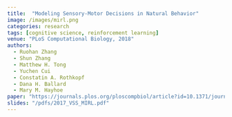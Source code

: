 ```yaml
---
title:  "Modeling Sensory-Motor Decisions in Natural Behavior"
image: /images/mirl.png
categories: research
tags: [cognitive science, reinforcement learning]
venue: "PLoS Computational Biology, 2018"
authors:
  - Ruohan Zhang
  - Shun Zhang
  - Matthew H. Tong
  - Yuchen Cui
  - Constatin A. Rothkopf
  - Dana H. Ballard
  - Mary M. Hayhoe
paper: "https://journals.plos.org/ploscompbiol/article?id=10.1371/journal.pcbi.1006518"
slides: "/pdfs/2017_VSS_MIRL.pdf"
---
```

<!-- A preliminary version is presented at _Multi-disciplinary Conference on Reinforcement Learning and Decision Making (RLDM)_, 2015. -->
